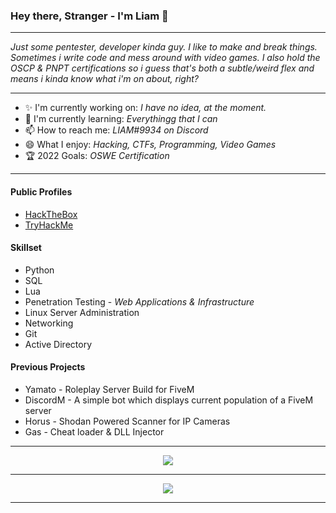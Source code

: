 ### Hey there, Stranger - I'm Liam 👋


---

_Just some pentester, developer kinda guy. I like to make and break things. Sometimes i write code and mess around with video games. I also hold the OSCP & PNPT certifications so i guess that's both a subtle/weird flex and means i kinda know what i'm on about, right?_

---
- ✨ I'm currently working on: _I have no idea, at the moment._
- 📖 I'm currently learning: _Everythingg that I can_
- 📫 How to reach me: _LIAM#9934 on Discord_
- 😄 What I enjoy: _Hacking, CTFs, Programming, Video Games_
- 🏆 2022 Goals: _OSWE Certification_
---
#### **Public Profiles**
* [HackTheBox](https://app.hackthebox.com/profile/6123)
* [TryHackMe](https://tryhackme.com/p/liam1337)

#### **Skillset**
* Python
* SQL
* Lua
* Penetration Testing - _Web Applications & Infrastructure_ 
* Linux Server Administration
* Networking
* Git
* Active Directory

#### **Previous Projects**
* Yamato - Roleplay Server Build for FiveM
* DiscordM - A simple bot which displays current population of a FiveM server
* Horus - Shodan Powered Scanner for IP Cameras
* Gas - Cheat loader & DLL Injector
---

<p align="center">
  <img src="https://github-readme-stats.vercel.app/api?username=STBRR&show_icons=true&theme=dracula"/>
</p>

---

<p align="center">
  <img src="https://komarev.com/ghpvc/?username=STBRR&label=Profile+Visits&color=blueviolet&style=flat"/>
</p>

---

